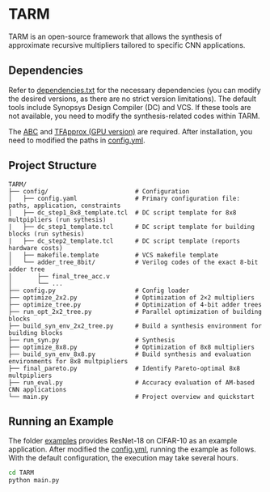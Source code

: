 # TARM

TARM is an open-source framework that allows the synthesis of approximate recursive multipliers tailored to specific CNN applications.

## Dependencies

Refer to [dependencies.txt](dependencies.txt) for the necessary dependencies (you can modify the desired versions, as there are no strict version limitations). The default tools include Synopsys Design Compiler (DC) and VCS. If these tools are not available, you need to modify the synthesis-related codes within TARM.

The [ABC](https://github.com/berkeley-abc/abc) and [TFApprox (GPU version)](https://github.com/ehw-fit/tf-approximate) are required. After installation, you need to modified the paths in [config.yml](TARM/config/config.yml).

## Project Structure
```text
TARM/
├── config/                        # Configuration
│   ├── config.yaml                # Primary configuration file: paths, application, constraints
│   ├── dc_step1_8x8_template.tcl  # DC script template for 8x8 multpipliers (run sythesis)
|   ├── dc_step1_template.tcl      # DC script template for building blocks (run sythesis)
|   ├── dc_step2_template.tcl      # DC script template (reports hardware costs)
│   ├── makefile.template          # VCS makefile template
│   └── adder_tree_8bit/           # Verilog codes of the exact 8-bit adder tree
│       ├── final_tree_acc.v
│       └── ... 
├── config.py                      # Config loader
├── optimize_2x2.py                # Optimization of 2×2 multipliers
├── optimize_tree.py               # Optimization of 4-bit adder trees
├── run_opt_2x2_tree.py            # Parallel optimization of building blocks
├── build_syn_env_2x2_tree.py      # Build a synthesis environment for building blocks
├── run_syn.py                     # Synthesis
├── optimize_8x8.py                # Optimization of 8x8 multipliers
├── build_syn_env_8x8.py           # Build synthesis and evaluation environments for 8x8 multpipliers
├── final_pareto.py                # Identify Pareto-optimal 8x8 multpipliers
├── run_eval.py                    # Accuracy evaluation of AM-based CNN applications
└── main.py                        # Project overview and quickstart
```

## Running an Example

The folder [examples](examples/) provides ResNet-18 on CIFAR-10 as an example application. After modified the [config.yml](TARM/config/config.yml), running the example as follows. With the default configuration, the execution may take several hours.

```bash
cd TARM
python main.py
```

